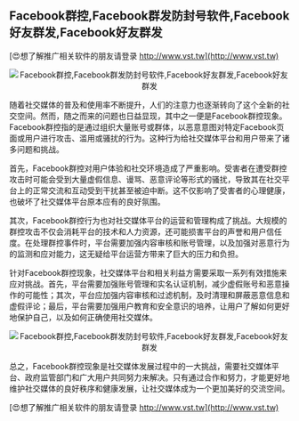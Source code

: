## **Facebook群控,Facebook群发防封号软件,Facebook好友群发,Facebook好友群发**

[😍想了解推广相关软件的朋友请登录 http://www.vst.tw](http://www.vst.tw)

 <center><img src="https://vst.tw/MP4/tuiguang/png/8.png" alt="Facebook群控,Facebook群发防封号软件,Facebook好友群发,Facebook好友群发"></center>

随着社交媒体的普及和使用率不断提升，人们的注意力也逐渐转向了这个全新的社交空间。然而，随之而来的问题也日益显现，其中之一便是Facebook群控现象。Facebook群控指的是通过组织大量账号或群体，以恶意意图对特定Facebook页面或用户进行攻击、滥用或骚扰的行为。这种行为给社交媒体平台和用户带来了诸多问题和挑战。

首先，Facebook群控对用户体验和社交环境造成了严重影响。受害者在遭受群控攻击时可能会受到大量虚假信息、谩骂、恶意评论等形式的骚扰，导致其在社交平台上的正常交流和互动受到干扰甚至被迫中断。这不仅影响了受害者的心理健康，也破坏了社交媒体平台原本应有的良好氛围。

其次，Facebook群控行为也对社交媒体平台的运营和管理构成了挑战。大规模的群控攻击不仅会消耗平台的技术和人力资源，还可能损害平台的声誉和用户信任度。在处理群控事件时，平台需要加强内容审核和账号管理，以及加强对恶意行为的监测和应对能力，这无疑给平台运营方带来了巨大的压力和负担。

针对Facebook群控现象，社交媒体平台和相关利益方需要采取一系列有效措施来应对挑战。首先，平台需要加强账号管理和实名认证机制，减少虚假账号和恶意操作的可能性；其次，平台应加强内容审核和过滤机制，及时清理和屏蔽恶意信息和虚假评论；最后，平台需要加强用户教育和安全意识的培养，让用户了解如何更好地保护自己，以及如何正确使用社交媒体。

 <center><img src="https://vst.tw/MP4/tuiguang/png/0.png" alt="Facebook群控,Facebook群发防封号软件,Facebook好友群发,Facebook好友群发"></center>

总之，Facebook群控现象是社交媒体发展过程中的一大挑战，需要社交媒体平台、政府监管部门和广大用户共同努力来解决。只有通过合作和努力，才能更好地维护社交媒体的良好秩序和健康发展，让社交媒体成为一个更加美好的交流空间。

[😍想了解推广相关软件的朋友请登录 http://www.vst.tw](http://www.vst.tw)



